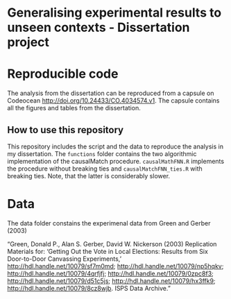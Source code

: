 # Generalising experimental results to unseen contexts - Dissertation project

# Reproducible code

The analysis from the dissertation can be reproduced from a capsule on Codeocean http://doi.org/10.24433/CO.4034574.v1. The capsule contains all the figures and tables from the dissertation. 

<script src="https://codeocean.com/widget.js?id=41aac05c-a44e-4f67-9c63-e61b1055c827" async></script>

## How to use this repository

This repository includes the script and the data to reproduce the analysis in my dissertation. The `functions` folder contains the two  algorithmic implementation of the causalMatch procedure. `causalMathFNN.R` implements the procedure without breaking ties and `causalMatchFNN_ties.R` with breaking ties. Note, that the latter is considerably slower.

# Data
The data folder constains the experimenal data from Green and Gerber (2003)

“Green, Donald P., Alan S. Gerber, David W. Nickerson (2003) Replication Materials for: ‘Getting Out the Vote in Local Elections: Results from Six Door-to-Door Canvassing Experiments,’ http://hdl.handle.net/10079/sf7m0md; http://hdl.handle.net/10079/np5hqkv; http://hdl.handle.net/10079/4qrfjfj; http://hdl.handle.net/10079/0zpc8f3; http://hdl.handle.net/10079/d51c5js; http://hdl.handle.net/10079/hx3ffk9; http://hdl.handle.net/10079/8cz8wjb. ISPS Data Archive.”

